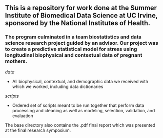 ## This is a repository for work done at the Summer Institute of Biomedical Data Science at UC Irvine, sponsored by the National Institutes of Health.

### The program culminated in a team biostatistics and data science research project guided by an advisor. Our project was to create a predictive statistical model for stress using longitudinal biophysical and contextual data of pregnant mothers.

*data*
- All biophysical, contextual, and demographic data we received with which we worked, including data dictionaries

*scripts*
- Ordered set of scripts meant to be run together that perform data processing and cleaning as well as modeling, selection, validation, and evaluation

The base directory also contains the .pdf final report which was presented at the final research symposium.
